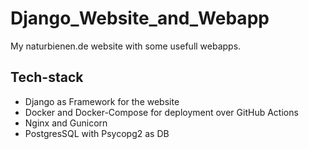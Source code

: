# Django_Website_and_Webapp
 My naturbienen.de website with some usefull webapps.

 ## Tech-stack
 - Django as Framework for the website
 - Docker and Docker-Compose for deployment over GitHub Actions
 - Nginx and Gunicorn 
 - PostgresSQL with Psycopg2 as DB 
